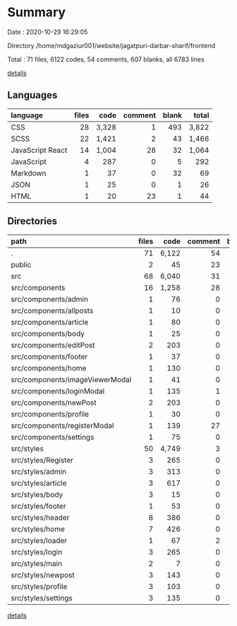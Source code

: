 # Summary

Date : 2020-10-29 16:29:05

Directory /home/mdgaziur001/website/jagatpuri-darbar-sharif/frontend

Total : 71 files,  6122 codes, 54 comments, 607 blanks, all 6783 lines

[details](details.md)

## Languages
| language | files | code | comment | blank | total |
| :--- | ---: | ---: | ---: | ---: | ---: |
| CSS | 28 | 3,328 | 1 | 493 | 3,822 |
| SCSS | 22 | 1,421 | 2 | 43 | 1,466 |
| JavaScript React | 14 | 1,004 | 28 | 32 | 1,064 |
| JavaScript | 4 | 287 | 0 | 5 | 292 |
| Markdown | 1 | 37 | 0 | 32 | 69 |
| JSON | 1 | 25 | 0 | 1 | 26 |
| HTML | 1 | 20 | 23 | 1 | 44 |

## Directories
| path | files | code | comment | blank | total |
| :--- | ---: | ---: | ---: | ---: | ---: |
| . | 71 | 6,122 | 54 | 607 | 6,783 |
| public | 2 | 45 | 23 | 2 | 70 |
| src | 68 | 6,040 | 31 | 573 | 6,644 |
| src/components | 16 | 1,258 | 28 | 34 | 1,320 |
| src/components/admin | 1 | 76 | 0 | 2 | 78 |
| src/components/allposts | 1 | 10 | 0 | 3 | 13 |
| src/components/article | 1 | 80 | 0 | 3 | 83 |
| src/components/body | 1 | 25 | 0 | 2 | 27 |
| src/components/editPost | 2 | 203 | 0 | 3 | 206 |
| src/components/footer | 1 | 37 | 0 | 2 | 39 |
| src/components/home | 1 | 130 | 0 | 3 | 133 |
| src/components/imageViewerModal | 1 | 41 | 0 | 2 | 43 |
| src/components/loginModal | 1 | 135 | 1 | 2 | 138 |
| src/components/newPost | 2 | 203 | 0 | 3 | 206 |
| src/components/profile | 1 | 30 | 0 | 2 | 32 |
| src/components/registerModal | 1 | 139 | 27 | 2 | 168 |
| src/components/settings | 1 | 75 | 0 | 2 | 77 |
| src/styles | 50 | 4,749 | 3 | 536 | 5,288 |
| src/styles/Register | 3 | 265 | 0 | 29 | 294 |
| src/styles/admin | 3 | 313 | 0 | 30 | 343 |
| src/styles/article | 3 | 617 | 0 | 67 | 684 |
| src/styles/body | 3 | 15 | 0 | 2 | 17 |
| src/styles/footer | 1 | 53 | 0 | 1 | 54 |
| src/styles/header | 8 | 386 | 0 | 30 | 416 |
| src/styles/home | 7 | 426 | 0 | 49 | 475 |
| src/styles/loader | 1 | 67 | 2 | 8 | 77 |
| src/styles/login | 3 | 265 | 0 | 29 | 294 |
| src/styles/main | 2 | 7 | 0 | 1 | 8 |
| src/styles/newpost | 3 | 143 | 0 | 13 | 156 |
| src/styles/profile | 3 | 103 | 0 | 9 | 112 |
| src/styles/settings | 3 | 135 | 0 | 18 | 153 |

[details](details.md)